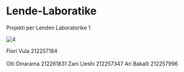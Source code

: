 # Lende-Laboratike
Projekti per Lenden Laboratorike 1

![4](https://user-images.githubusercontent.com/92091536/232839201-68cf7bea-ec51-4316-9450-18dbde85a561.jpg)

Flori Vula 212257184 <br>
</br>
Olti Dinarama 212261831
Zani Lleshi 212257347
Ari Bakalli 212257996
